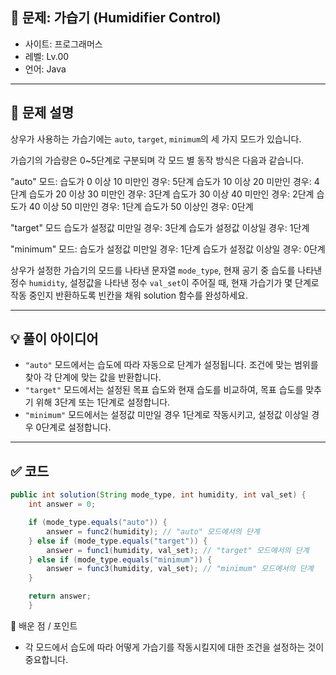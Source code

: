 ## 🧮 문제: 가습기 (Humidifier Control)

- 사이트: 프로그래머스
- 레벨: Lv.00
- 언어: Java

---

## 📌 문제 설명

상우가 사용하는 가습기에는 `auto`, `target`, `minimum`의 세 가지 모드가 있습니다. 

가습기의 가습량은 0~5단계로 구분되며 각 모드 별 동작 방식은 다음과 같습니다.

"auto" 모드:
습도가 0 이상 10 미만인 경우: 5단계
습도가 10 이상 20 미만인 경우: 4단계
습도가 20 이상 30 미만인 경우: 3단계
습도가 30 이상 40 미만인 경우: 2단계
습도가 40 이상 50 미만인 경우: 1단계
습도가 50 이상인 경우: 0단계

"target" 모드
습도가 설정값 미만일 경우: 3단계
습도가 설정값 이상일 경우: 1단계

"minimum" 모드:
습도가 설정값 미만일 경우: 1단계
습도가 설정값 이상일 경우: 0단계

상우가 설정한 가습기의 모드를 나타낸 문자열 `mode_type`, 현재 공기 중 습도를 나타낸 정수 `humidity`, 
설정값을 나타낸 정수 `val_set`이 주어질 때, 현재 가습기가 몇 단계로 작동 중인지 반환하도록 빈칸을 채워 solution 함수를 완성하세요.

---

## 💡 풀이 아이디어

- `"auto"` 모드에서는 습도에 따라 자동으로 단계가 설정됩니다. 조건에 맞는 범위를 찾아 각 단계에 맞는 값을 반환합니다.
- `"target"` 모드에서는 설정된 목표 습도와 현재 습도를 비교하여, 목표 습도를 맞추기 위해 3단계 또는 1단계로 설정합니다.
- `"minimum"` 모드에서는 설정값 미만일 경우 1단계로 작동시키고, 설정값 이상일 경우 0단계로 설정합니다.

---

## ✅ 코드

```java
public int solution(String mode_type, int humidity, int val_set) {
    int answer = 0;

    if (mode_type.equals("auto")) {
        answer = func2(humidity); // "auto" 모드에서의 단계
    } else if (mode_type.equals("target")) {
        answer = func1(humidity, val_set); // "target" 모드에서의 단계
    } else if (mode_type.equals("minimum")) {
        answer = func3(humidity, val_set); // "minimum" 모드에서의 단계
    }

    return answer;
    }
```

🧠 배운 점 / 포인트

- 각 모드에서 습도에 따라 어떻게 가습기를 작동시킬지에 대한 조건을 설정하는 것이 중요합니다.